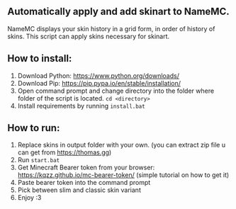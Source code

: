 ## Automatically apply and add skinart to NameMC.
NameMC displays your skin history in a grid form, in order of history of skins. This script can apply skins necessary for skinart.

## How to install:
1) Download Python: https://www.python.org/downloads/
2) Download Pip: https://pip.pypa.io/en/stable/installation/
3) Open command prompt and change directory into the folder where folder of the script is located. `cd <directory>`
4) Install requirements by running `install.bat`


## How to run:
1) Replace skins in output folder with your own. (you can extract zip file u can get from https://thomas.gg)
2) Run `start.bat`
3) Get Minecraft Bearer token from your browser: https://kqzz.github.io/mc-bearer-token/ (simple tutorial on how to get it)
4) Paste bearer token into the command prompt
5) Pick between slim and classic skin variant
6) Enjoy :3
